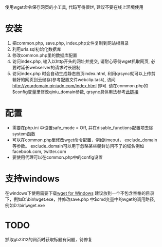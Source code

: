 使用wget命令保存网页的小工具, 代码写得很烂, 建议不要在线上环境使用

# 安装 

1. 把common.php, save.php, index.php文件复制到网站根目录
2. 利用urls.sql初始化数据库
3. 修改common.php里的数据库配置
4. 访问index.php, 输入以http开头的网址并提交, 请耐心等待wget抓取网页, 必要时延长webserver的请求时长限制
5. 访问index.php 时会自动生成静态首页index.html, 利用qrsync就可以上传剪辑好的网页到云储存(参考配置文件webclip.task), 访问 http://yourdomain.qiniudn.com/index.html 即可. 请在common.php的$config变量里修改qiniu_domain参数, qrsync具体用法参考[此链接 ](http://docs.qiniutek.com/v3/tools/qrsync/) 

# 配置
- 需要在php.ini 中设置safe_mode = Off, 并在disable_functions配置项去除system函数
- 可以在common.php里修改wget命令配置，例如timeout， exclude_domain等参数。 exclude_domain可以用于忽略某些朝鲜访问不了的域名例如facebook.com, twitter.com
- 要使用代理可以在common.php中的config设置

# 支持windows

在windows下使用需要下载[wget for Windows](http://gnuwin32.sourceforge.net/packages/wget.htm) 建议放到一个不包含空格的目录下，例如D:\bin\wget.exe，并修改save.php 中$cmd变量中的wget的调用路径, 例如D:\\bin\\wget.exe

# TODO

抓取gb2312的网页时获取标题有问题，待修复
